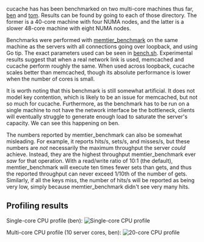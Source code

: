 cucache has has been benchmarked on two multi-core machines thus far,
[ben](ben/) and [tom](tom/). Results can be found by going to each of
those directory. The former is a 40-core machine with four NUMA nodes,
and the latter is a slower 48-core machine with eight NUMA nodes.

Benchmarks were performed with
[memtier_benchmark](https://github.com/RedisLabs/memtier_benchmark) on
the same machine as the servers with all connections going over
loopback, and using Go tip. The exact parameters used can be seen in [bench.sh](bench.sh).
Experimental results suggest that when a real network link is used,
memcached and cucache perform roughly the same. When used across
loopback, cucache scales better than memcached, though its absolute
performance is lower when the number of cores is small.

It is worth noting that this benchmark is still somewhat artificial. It
does not model key contention, which is likely to be an issue for
memcached, but not so much for cucache. Furthermore, as the benchmark
has to be run on a single machine to not have the network interface be
the bottleneck, clients will eventually struggle to generate enough load
to saturate the server's capacity. We can see this happening on ben.

The numbers reported by memtier_benchmark can also be somewhat
misleading. For example, it reports hits/s, sets/s, and misses/s, but
these numbers are *not* necessarily the maximum throughput the server
*could* achieve. Instead, they are the highest throughput
memtier_benchmark ever *saw* for that operation. With a read/write ratio
of 10:1 (the default), memtier_benchmark will execute ten times fewer
sets than gets, and thus the reported throughput can never exceed 1/10th
of the number of gets. Similarly, if all the keys miss, the number of
hits/s will be reported as being very low, simply because
memtier_benchmark didn't see very many hits.

## Profiling results

Single-core CPU profile (ben):
![Single-core CPU profile](https://cdn.rawgit.com/jonhoo/cucache/5d45567824ee36ffc504f892f3eb15223088810b/benchmark/single-core-profile.svg)

Multi-core CPU profile (10 server cores, ben):
![20-core CPU profile](https://cdn.rawgit.com/jonhoo/cucache/5d45567824ee36ffc504f892f3eb15223088810b/benchmark/multi-core-profile.svg)
